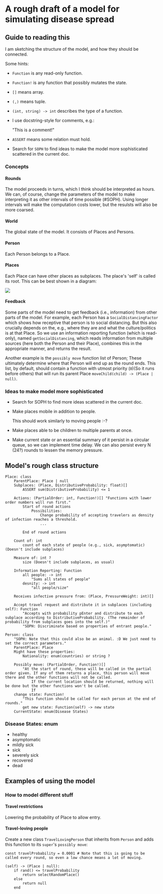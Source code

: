 
# A rough draft of a model for simulating disease spread

## Guide to reading this

I am sketching the structure of the model, and how they should be connected.

Some hints:
* `Function` is any read-only function.
* `Function!` is any function that possibly mutates the state.
* `[]` means array.
* `(,)` means tuple.
* `(int, string) -> int` describes the type of a function.
* I use docstring-style for comments, e.g.:

    "This is a comment!"

* `ASSERT` means some relation must hold.
* Search for `SOPH` to find ideas to make the model more sophisticated scattered in the current doc.

### Concepts

#### Rounds

The model proceeds in turns, which I think should be interpreted as hours. We can, of course, change the parameters of the model to make interpreting it as other intervals of time possible (#SOPH). Using longer intervals will make the computation costs lower, but the resulsts will also be more coarsed.

#### World

The global state of the model. It consists of Places and Persons.

#### Person

Each Person belongs to a Place.

#### Places

Each Place can have other places as subplaces. The place's 'self' is called its root. This can be best shown in a diagram:

![](pics/automaticpaste_2020-04-20-23-20-51.png)



#### Feedback

Some parts of the model need to get feedback (i.e., information) from other parts of the model. For example, each Person has a `SocialDistancingFactor` which shows how receptive that person is to social distancing. But this also crucially depends on the, e.g., where they are and what the culture/politics is at that Place. So we use an information reporting function (which is read-only), named `getSocialDistancing`, which reads information from multiple sources (here both the Person and their Place), combines this in the appropriate manner, and returns the result.

Another example is the `possibly move` function list of Person; These ultimately determine where that Person will end up as the round ends. This list, by default, should contain a function with utmost priority (`0`)(So it runs before others) that will run its parent Place `moveChild(child) -> (Place | null)`.

### Ideas to make model more sophisticated

* Search for SOPH to find more ideas scattered in the current doc.
* Make places mobile in addition to people.

    This should work similarly to moving people :-?

* Make places able to be children to multiple parents at once.
* Make current state or an essential summary of it persist in a circular queue, so we can implement time delay. We can also persist every N (24?) rounds to lessen the memory pressure.

## Model's rough class structure

```
Place: class
    ParentPlace: Place | null
    Subplaces: (Place, DistributiveProbability: float)[]
        ASSERT sum(DistributiveProbability) <= 1

    Actions: (PartialOrder: int, Function!)[] "Functions with lower order numbers will run first."
        Start of round actions
            Possibilities:
                Change probability of accepting travelers as density of infection reaches a threshold.
                ...

        End of round actions

    Count of: int
        count of each state of people (e.g., sick, asymptomatic)(Doesn't include subplaces)

    Measure of: int ?
        size (Doesn't include subplaces, as usual)

    Information Reporting: Function
        all people: -> int
            "Sums all states of people"
        desnity: -> int
            "all people/size"

    Receives infective pressure from: (Place, PressureWeight: int)[]

    Accept travel request and distribute it in subplaces (including self): Function
        "Accepts with probability pEnter and distribute to each subplace according to DistributiveProbability. (The remainder of probability from subplaces goes into the self.)"
        "SOPH: Discriminate based on properties of entrant people."
```

```
Person: class
    "SOPH: Note that this could also be an animal. :D We just need to set the correct parameters."
    ParentPlace: Place
    Might have these properties:
        Nationality: enum(countries) or string ?
        
    Possibly move: (PartialOrder, Function!)[]
        "At the start of round, these will be called in the partial order given. If any of them returns a place, this person will move there and the other functions will not be called.
            If the current location should be returned, nothing will be done but the other functions won't be called.
            If 
    change state: Function! 
        "This function should be called for each person at the end of rounds."
        get new state: Function(self) -> new state
    CurrentState: enum(Disease States)
```

### Disease States: enum

* healthy
* asymptomatic
* mildly sick
* sick
* severely sick
* recovered
* dead

## Examples of using the model

### How to model different stuff

#### Travel restrictions

Lowering the probability of Place to allow entry.

#### Travel-loving people

Create a new class `TravelLovingPerson` that inherits from `Person` and adds this function to its `super`'s `possibly move`:
```
const travelProbability = 0.0001 # Note that this is going to be called every round, so even a low chance means a lot of moving.

(self) -> (Place | null):
    if rand() <= travelProbability
        return selectRandomPlace()
    else
        return null
    end
```
